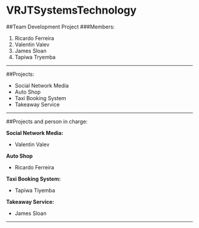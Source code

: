 # VRJTSystemsTechnology

##Team Development Project
###Members:
1. Ricardo Ferreira
2. Valentin Valev
3. James Sloan
4. Tapiwa Tryemba

---

##Projects:

* Social Network Media
* Auto Shop
* Taxi Booking System
* Takeaway Service

---

##Projects and person in charge:

**Social Network Media:**
* Valentin Valev

**Auto Shop**
* Ricardo Ferreira

**Taxi Booking System:**
* Tapiwa Tiyemba

**Takeaway Service:**
* James Sloan

---

